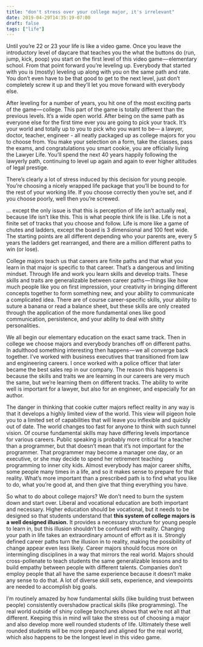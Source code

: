 ```yaml
---
title: "don't stress over your college major, it's irrelevant"
date: 2019-04-29T14:35:19-07:00
draft: false
tags: ["life"]
---
```


Until you’re 22 or 23 your life is like a video game. Once you leave the introductory level of daycare that teaches you the what the buttons do (run, jump, kick, poop) you start on the first level of this video game — elementary school. From that point forward you’re leveling up. Everybody that started with you is (mostly) leveling up along with you on the same path and rate. You don’t even have to be that good to get to the next level, just don’t completely screw it up and they’ll let you move forward with everybody else.

After leveling for a number of years, you hit one of the most exciting parts of the game — college. This part of the game is totally different than the previous levels. It’s a wide open world. After being on the same path as everyone else for the first time ever you are going to pick your track. It’s your world and totally up to you to pick who you want to be— a lawyer, doctor, teacher, engineer - all neatly packaged up as college majors for you to choose from. You make your selection on a form, take the classes, pass the exams, and congratulations you smart cookie, you are officially living the Lawyer Life. You’ll spend the next 40 years happily following the lawyerly path, continuing to level up again and again to ever higher altitudes of legal prestige.

There’s clearly a lot of stress induced by this decision for young people. You’re choosing a nicely wrapped life package that you’ll be bound to for the rest of your working life. If you choose correctly then you’re set, and if you choose poorly, well then you’re screwed.

… except the only issue is that this is perception of life isn’t actually real, because life isn’t like this. This is what people think life is like. Life is not a finite set of tracks that you choose and follow. Life is more like a game of chutes and ladders, except the board is 3 dimensional and 100 feet wide. The starting points are all different depending who your parents are, every 5 years the ladders get rearranged, and there are a million different paths to win (or lose).

College majors teach us that careers are finite paths and that what you learn in that major is specific to that career. That’s a dangerous and limiting mindset. Through life and work you learn skills and develop traits. These skills and traits are generalizable between career paths — things like how much people like you on first impression, your creativity in bringing different concepts together to form something new, and your ability to communicate a complicated idea. There are of course career-specific skills, your ability to suture a banana or read a balance sheet, but these skills are only created through the application of the more fundamental ones like good communication, persistence, and your ability to deal with shitty personalities.

We all begin our elementary education on the exact same track. Then in college we choose majors and everybody branches off on different paths. In adulthood something interesting then happens — we all converge back together. I’ve worked with business executives that transitioned from law and engineering careers. I once worked with a police officer that later became the best sales rep in our company. The reason this happens is because the skills and traits we are learning in our careers are very much the same, but we’re learning them on different tracks. The ability to write well is important for a lawyer, but also for an engineer, and especially for an author.

The danger in thinking that cookie cutter majors reflect reality in any way is that it develops a highly limited view of the world. This view will pigeon hole you to a limited set of capabilities that will leave you inflexible and quickly out of date. The world changes too fast for anyone to think with such tunnel vision. Of course fundamental skills may have differing levels importance for various careers. Public speaking is probably more critical for a teacher than a programmer, but that doesn’t mean that it’s not important for the programmer. That programmer may become a manager one day, or an executive, or she may decide to spend her retirement teaching programming to inner city kids. Almost everybody has major career shifts, some people many times in a life, and so it makes sense to prepare for that reality. What’s more important than a prescribed path is to find what you like to do, what you’re good at, and then give that thing everything you have.

So what to do about college majors? We don’t need to burn the system down and start over. Liberal and vocational education are both important and necessary. Higher education should be vocational, but it needs to be designed so that students understand that **this system of college majors is a well designed illusion.** It provides a necessary structure for young people to learn in, but this illusion shouldn’t be confused with reality. Changing your path in life takes an extraordinary amount of effort as it is. Strongly defined career paths turn the illusion in to reality, making the possibility of change appear even less likely. Career majors should focus more on intermingling disciplines in a way that mirrors the real world. Majors should cross-pollenate to teach students the same generalizable lessons and to build empathy between people with different talents. Companies don’t employ people that all have the same experience because it doesn’t make any sense to do that. A lot of diverse skill sets, experience, and viewpoints are needed to accomplish big goals.

I’m routinely amazed by how fundamental skills (like building trust between people) consistently overshadow practical skills (like programming). The real world outside of shiny college brochures shows that we’re not all that different. Keeping this in mind will take the stress out of choosing a major and also develop more well rounded students of life. Ultimately these well rounded students will be more prepared and aligned for the real world, which also happens to be the longest level in this video game.


